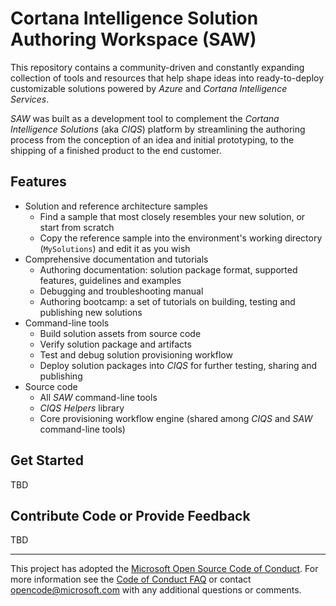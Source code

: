 # Cortana Intelligence Solution Authoring Workspace (SAW)

This repository contains a community-driven and constantly expanding collection of tools and resources that help shape ideas into ready-to-deploy customizable solutions powered by *Azure* and *Cortana Intelligence Services*.

*SAW* was built as a development tool to complement the *Cortana Intelligence Solutions* (aka *CIQS*) platform by streamlining the authoring process from the conception of an idea and initial prototyping, to the shipping of a finished product to the end customer.

## Features

* Solution and reference architecture samples
  * Find a sample that most closely resembles your new solution, or start from scratch
  * Copy the reference sample into the environment's working directory (```MySolutions```) and edit it as you wish
* Comprehensive documentation and tutorials
  * Authoring documentation: solution package format, supported features, guidelines and examples
  * Debugging and troubleshooting manual
  * Authoring bootcamp: a set of tutorials on building, testing and publishing new solutions
* Command-line tools
  * Build solution assets from source code
  * Verify solution package and artifacts
  * Test and debug solution provisioning workflow
  * Deploy solution packages into *CIQS* for further testing, sharing and publishing
* Source code
  * All *SAW* command-line tools
  * *CIQS Helpers* library
  * Core provisioning workflow engine (shared among *CIQS* and *SAW* command-line tools)

## Get Started

TBD

## Contribute Code or Provide Feedback

TBD

* * *
This project has adopted the [Microsoft Open Source Code of Conduct](https://opensource.microsoft.com/codeofconduct/). For more information see the [Code of Conduct FAQ](https://opensource.microsoft.com/codeofconduct/faq/) or contact [opencode@microsoft.com](mailto:opencode@microsoft.com) with any additional questions or comments.